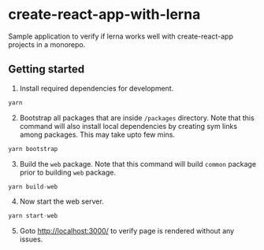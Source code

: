 # create-react-app-with-lerna
Sample application to verify if lerna works well with create-react-app projects in a monorepo.

## Getting started
1. Install required dependencies for development.
```javascript
yarn
```

2. Bootstrap all packages that are inside `/packages` directory. Note that this command will also install local dependencies by creating sym links among packages. This may take upto few mins.
```javascript
yarn bootstrap
```

3. Build the `web` package. Note that this command will build `common` package prior to building `web` package.
```javascript
yarn build-web
```

4. Now start the web server.
```javascript
yarn start-web
```

5. Goto [http://localhost:3000/](http://localhost:3000/) to verify page is rendered without any issues.
